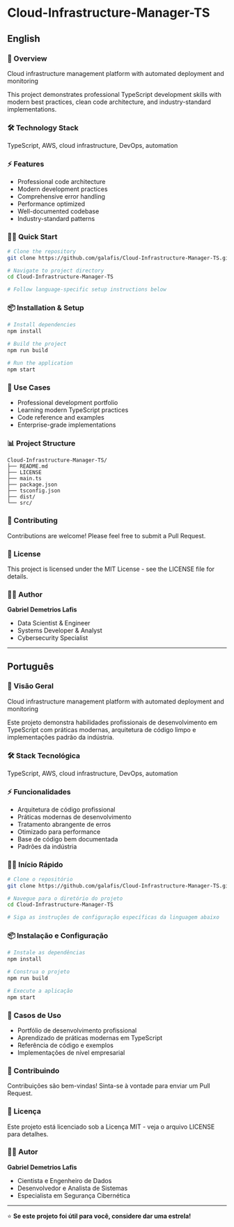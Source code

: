 # Cloud-Infrastructure-Manager-TS

## English

### 🚀 Overview
Cloud infrastructure management platform with automated deployment and monitoring

This project demonstrates professional TypeScript development skills with modern best practices, clean code architecture, and industry-standard implementations.

### 🛠️ Technology Stack
TypeScript, AWS, cloud infrastructure, DevOps, automation

### ⚡ Features
- Professional code architecture
- Modern development practices
- Comprehensive error handling
- Performance optimized
- Well-documented codebase
- Industry-standard patterns

### 🏃‍♂️ Quick Start

```bash
# Clone the repository
git clone https://github.com/galafis/Cloud-Infrastructure-Manager-TS.git

# Navigate to project directory
cd Cloud-Infrastructure-Manager-TS

# Follow language-specific setup instructions below
```

### 📦 Installation & Setup

```bash
# Install dependencies
npm install

# Build the project
npm run build

# Run the application
npm start
```

### 🎯 Use Cases
- Professional development portfolio
- Learning modern TypeScript practices
- Code reference and examples
- Enterprise-grade implementations

### 📊 Project Structure
```
Cloud-Infrastructure-Manager-TS/
├── README.md
├── LICENSE
├── main.ts
├── package.json
├── tsconfig.json
├── dist/
└── src/
```

### 🤝 Contributing
Contributions are welcome! Please feel free to submit a Pull Request.

### 📄 License
This project is licensed under the MIT License - see the LICENSE file for details.

### 👨‍💻 Author
**Gabriel Demetrios Lafis**
- Data Scientist & Engineer
- Systems Developer & Analyst
- Cybersecurity Specialist

---

## Português

### 🚀 Visão Geral
Cloud infrastructure management platform with automated deployment and monitoring

Este projeto demonstra habilidades profissionais de desenvolvimento em TypeScript com práticas modernas, arquitetura de código limpo e implementações padrão da indústria.

### 🛠️ Stack Tecnológica
TypeScript, AWS, cloud infrastructure, DevOps, automation

### ⚡ Funcionalidades
- Arquitetura de código profissional
- Práticas modernas de desenvolvimento
- Tratamento abrangente de erros
- Otimizado para performance
- Base de código bem documentada
- Padrões da indústria

### 🏃‍♂️ Início Rápido

```bash
# Clone o repositório
git clone https://github.com/galafis/Cloud-Infrastructure-Manager-TS.git

# Navegue para o diretório do projeto
cd Cloud-Infrastructure-Manager-TS

# Siga as instruções de configuração específicas da linguagem abaixo
```

### 📦 Instalação e Configuração

```bash
# Instale as dependências
npm install

# Construa o projeto
npm run build

# Execute a aplicação
npm start
```

### 🎯 Casos de Uso
- Portfólio de desenvolvimento profissional
- Aprendizado de práticas modernas em TypeScript
- Referência de código e exemplos
- Implementações de nível empresarial

### 🤝 Contribuindo
Contribuições são bem-vindas! Sinta-se à vontade para enviar um Pull Request.

### 📄 Licença
Este projeto está licenciado sob a Licença MIT - veja o arquivo LICENSE para detalhes.

### 👨‍💻 Autor
**Gabriel Demetrios Lafis**
- Cientista e Engenheiro de Dados
- Desenvolvedor e Analista de Sistemas
- Especialista em Segurança Cibernética

---

⭐ **Se este projeto foi útil para você, considere dar uma estrela!**
